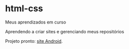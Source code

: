 # html-css
Meus aprendizados em curso

Aprendendo a criar sites e gerenciando meus repositórios

Projeto pronto: <a href="https://lalaricas.github.io/html-css/module%202/challenges/010b/android.html">site Android</a>.